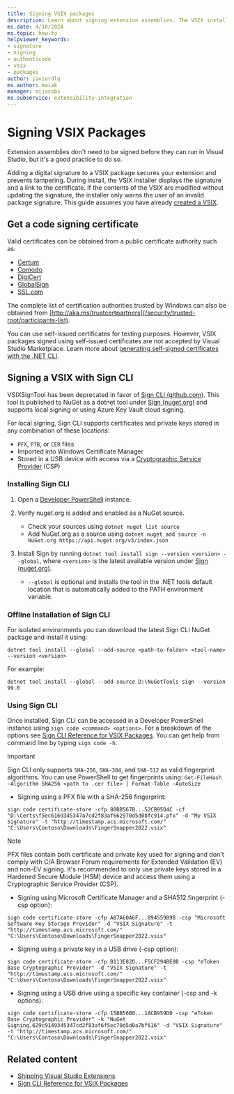```yaml
---
title: Signing VSIX packages
description: Learn about signing extension assemblies. The VSIX installer displays a message that a VSIX is signed and information about the signature itself.
ms.date: 4/10/2024
ms.topic: how-to
helpviewer_keywords:
- signature
- signing
- authenticode
- vsix
- packages
author: javierdlg
ms.author: maiak
manager: mijacobs
ms.subservice: extensibility-integration
---
```


# Signing VSIX Packages
Extension assemblies don't need to be signed before they can run in Visual Studio, but it's a good practice to do so.

Adding a digital signature to a VSIX package secures your extension and prevents tampering. During install, the VSIX installer displays the signature and a link to the certificate. If the contents of the VSIX are modified without updating the signature, the installer only warns the user of an invalid package signature. This guide assumes you have already [created a VSIX](../extensibility/getting-started-with-the-vsix-project-template.md).

## Get a code signing certificate

Valid certificates can be obtained from a public certificate authority such as:

- [Certum](https://www.certum.eu/certum/cert,offer_en_open_source_cs.xml)
- [Comodo](https://www.comodo.com/e-commerce/code-signing/code-signing-certificate.php)
- [DigiCert](https://www.digicert.com/code-signing/)
- [GlobalSign](https://www.globalsign.com/en/code-signing-certificate/)
- [SSL.com](https://www.ssl.com/certificates/code-signing/)

The complete list of certification authorities trusted by Windows can also be obtained from [http://aka.ms/trustcertpartners](/security/trusted-root/participants-list).

You can use self-issued certificates for testing purposes. However, VSIX packages signed using self-issued certificates are not accepted by Visual Studio Marketplace. Learn more about [generating self-signed certificates with the .NET CLI](/dotnet/core/additional-tools/self-signed-certificates-guide).

## Signing a VSIX with Sign CLI
VSIXSignTool has been deprecated in favor of [Sign CLI (github.com)](https://github.com/dotnet/sign). This tool is published to NuGet as a dotnet tool under [Sign (nuget.org)](https://www.nuget.org/packages/sign) and supports local signing or using Azure Key Vault cloud signing.

For local signing, Sign CLI supports certificates and private keys stored in any combination of these locations:
- `PFX`, `P7B`, or `CER` files
- Imported into Windows Certificate Manager
- Stored in a USB device with access via a [Cryptographic Service Provider](/windows/win32/seccrypto/cryptographic-service-providers) (CSP)

### Installing Sign CLI
1. Open a [Developer PowerShell](/visualstudio/ide/reference/command-prompt-powershell) instance.

1. Verify nuget.org is added and enabled as a NuGet source.
    - Check your sources using `dotnet nuget list source` 
    - Add NuGet.org as a source using `dotnet nuget add source -n NuGet.org https://api.nuget.org/v3/index.json`

1. Install Sign by running `dotnet tool install sign --version <version> --global`, where `<version>` is the latest available version under [Sign (nuget.org)](https://www.nuget.org/packages/sign).
    - `--global` is optional and installs the tool in the .NET tools default location that is automatically added to the PATH environment variable.

### Offline Installation of Sign CLI
For isolated environments you can download the latest Sign CLI NuGet package and install it using:

```dotnetcli
dotnet tool install --global --add-source <path-to-folder> <tool-name> --version <version>
```

For example:

```dotnetcli
dotnet tool install --global --add-source D:\NuGetTools sign --version 99.0
```

### Using Sign CLI
Once installed, Sign CLI can be accessed in a Developer PowerShell instance using `sign code <command> <options>`. For a breakdown of the options see [Sign CLI Reference for VSIX Packages](../extensibility/dotnet-sign-CLI-reference-vsix.md). You can get help from command line by typing `sign code -h`.

> [!IMPORTANT]
> Sign CLI only supports `SHA-256`, `SHA-384`, and `SHA-512` as valid fingerprint algorithms. You can use PowerShell to get fingerprints using: `Get-FileHash -Algorithm SHA256 <path to .cer file> | Format-Table -AutoSize`

- Signing using a PFX file with a SHA-256 fingerprint:

```dotnetcli
sign code certificate-store -cfp 80BB567B...52CB95D4C -cf "D:\Certs\f5ec6169345347a7cd2f83af662970d5d0bfc914.pfx" -d "My VSIX Signature" -t "http://timestamp.acs.microsoft.com/" "C:\Users\Contoso\Downloads\FingerSnapper2022.vsix"
```

> [!NOTE]
> PFX files contain both certificate and private key used for signing and don't comply with C/A Browser Forum requirements for Extended Validation (EV) and non-EV signing. it's recommended to only use private keys stored in a Hardened Secure Module (HSM) device and access them using a Cryptographic Service Provider (CSP).

- Signing using Microsoft Certificate Manager and a SHA512 fingerprint (-csp option):

```dotnetcli
sign code certificate-store -cfp A87A60A6F...894559B98 -csp "Microsoft Software Key Storage Provider" -d "VSIX Signature" -t "http://timestamp.acs.microsoft.com/" "C:\Users\Contoso\Downloads\FingerSnapper2022.vsix"
```

- Signing using a private key in a USB drive (-csp option):

```dotnetcli
sign code certificate-store -cfp B113E82D...F5CF294BE0B -csp "eToken Base Cryptographic Provider" -d "VSIX Signature" -t "http://timestamp.acs.microsoft.com/" "C:\Users\Contoso\Downloads\FingerSnapper2022.vsix"
```

- Signing using a USB drive using a specific key container (-csp and -k options):

```dotnetcli
sign code certificate-store -cfp 15BB56B0...1ACB959D0 -csp "eToken Base Cryptographic Provider" -k "NuGet Signing.629c9149345347cd2f83af6f5ec70d5d0a7bf616" -d "VSIX Signature" -t "http://timestamp.acs.microsoft.com/" "C:\Users\Contoso\Downloads\FingerSnapper2022.vsix"
```

## Related content
- [Shipping Visual Studio Extensions](../extensibility/shipping-visual-studio-extensions.md)
- [Sign CLI Reference for VSIX Packages](../extensibility/dotnet-sign-CLI-reference-vsix.md)
